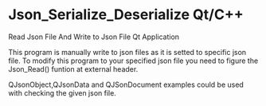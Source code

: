 # Json_Serialize_Deserialize Qt/C++
Read Json File And Write to Json File Qt Application

This program is manually write to json files as it is setted to specific json file.
To modify this program to your specified json file you need to figure the Json_Read() funtion at external header.

QJsonObject,QJsonData and QJSonDocument examples could be used with checking the given json file.
